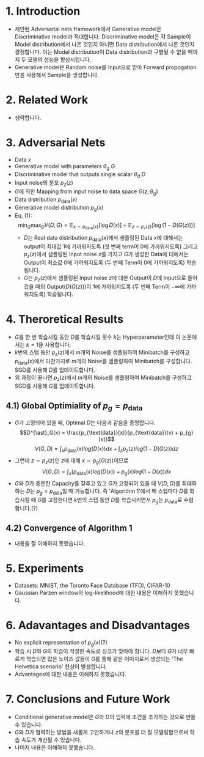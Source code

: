 # 1. Introduction
- 제안된 Adversarial nets framework에서 Generative model은 Discriminative model과 적대합니다. Discriminative model은 각 Sample이 Model distribution에서 나온 것인지 아니면 Data distribution에서 나온 것인지 결정합니다. 이는 Model distribution이 Data distribution과 구별될 수 없을 때까지 두 모델의 성능을 향상시킵니다.
- Generative model은 Random noise를 Input으로 받아 Forward propogation만을 사용해서 Sample을 생성합니다.

# 2. Related Work
- 생략합니다.

# 3. Adversarial Nets
- Data $x$
- Generative model with parameters $\theta_{g}$ $G$
- Discriminative model that outputs single scalar $\theta_{d}$ $D$
- Input noise의 분포 $p_z(z)$
- $G$에 의한 Mapping from input noise to data space $G(z; \theta_{g})$
- Data distribution $p_{\text{data}}(x)$
- Generative model distribution $p_{g}(x)$
- Eq. (1):
    $$\min_{G}\max_{D}V(D, G) = \mathbb{E}_{x \sim p_{\text{data}}(x)}[\log D(x)] + \mathbb{E}_{z \sim p_{z}(z)}[\log(1 - D(G(z)))]$$
    - $D$는 Real data distribution $p_{\text{data}}(x)$에서 샘플링된 Data $x$에 대해서는 output이 최대값 1에 가까워지도록 (첫 번째 term이 0에 가까워지도록) 그리고 $p_{z}(z)$에서 샘플링된 Input noise $z$를 가지고 $G$가 생성한 Data에 대해서는 Output이 최소값 0에 가까워지도록 (두 번째 Term이 0에 가까워지도록) 학습됩니다.
    - $G$는 $p_{z}(z)$에서 샘플링된 Input noise $z$에 대한 Output이 $D$에 Input으로 들어갔을 때의 Output($D(G(z))$)이 1에 가까워지도록 (두 번째 Term이 $-\infty$에 가까워지도록) 학습됩니다.

# 4. Theroretical Results
- $G$를 한 번 학습시킬 동안 $D$를 학습시킬 횟수 $k$는 Hyperparameter인데 이 논문에서는 $k = 1$을 사용합니다.
- $k$번의 스텝 동안 $p_{z}(z)$에서 $m$개의 Noise를 샘플링하여 Minibatch를 구성하고 $p_{\text{data}}(x)$에서 마찬가지로 $m$개의 Noise를 샘플링하여 Minibatch를 구성합니다. SGD를 사용해 $D$를 업데이트합니다.
- 위 과정이 끝나면 $p_{z}(z)$에서 $m$개의 Noise를 샘플링하여 Minibatch를 구성하고 SGD를 사용해 $G$를 업데이트합니다.
## 4.1) Global Optimiality of $p_{g} = p_{\text{data}}$
- $G$가 고정되어 있을 때, Optimal $D$는 다음과 같음을 증명합니다.
$$D^{\ast}_G(x) = \frac{p_{\text{data}}(x)}{p_{\text{data}}(x) + p_{g}(x)}$$
$$V(G, D) = \int_{x}p_{\text{data}}(x)log(D(x))dx + \int_{z}p_{z}(z)log(1 - D(G(z))dz$$
- 그런데 $z \sim p_{z}(z)$인 $z$에 대해 $x \sim p_{g}(G(z))$이므로
$$V(G, D) = \int_{x}\big(p_{\text{data}}(x)log(D(x)) + p_{g}(x)log(1 - D(x)\big)dx$$
- $G$와 $D$가 충분한 Capacity를 갖추고 있고 $G$가 고정되어 있을 때 $V(D, G)$를 최대화하는 $D$는 $p_{g} = p_{\text{data}}$일 때 가능합니다. 즉 'Algorithm 1'에서 매 스텝마다 $D$를 학습시킬 때 $G$를 고정한다면 $k$번의 스텝 동안 $D$를 학습시키면서 $p_{g}$는 $p_{\text{data}}$로 수렴합니다.(?)
## 4.2) Convergence of Algorithm 1
- 내용을 잘 이해하지 못했습니다.

# 5. Experiments
- Datasets: MNIST, the Toronto Face Database (TFD), CIFAR-10
- Gaussian Parzen window와 log-likelihood에 대한 내용은 이해하지 못했습니다.

# 6. Adavantages and Disadvantages
- No explicit representation of $p_{g}(x)$(?)
- 학습 시 $D$와 $G$의 학습이 적절한 속도로 싱크가 맞아야 합니다. $D$보다 $G$가 너무 빠르게 학습되면 많은 노이즈 값들이 $G$를 통해 같은 이미지로서 생성되는 'The Helvetica scenario' 현상이 발생합니다.
- Advantages에 대한 내용은 이해하지 못했습니다.

# 7. Conclusions and Future Work
- Conditional generative model은 $G$와 $D$의 입력에 조건을 추가하는 것으로 만들 수 있습니다.
- $G$와 $D$가 협력하는 방법을 새롭게 고안하거나 $z$의 분포를 더 잘 모델링함으로써 학습 속도가 개선될 수 있습니다.
- 나머지 내용은 이해하지 못했습니다.
